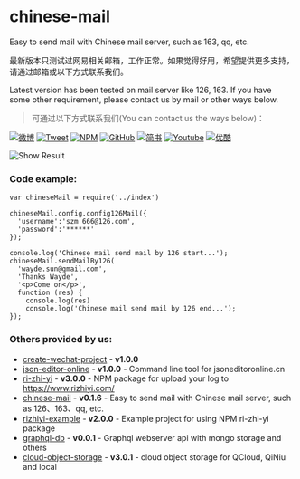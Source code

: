 # chinese-mail
Easy to send mail with Chinese mail server, such as 163, qq, etc.

最新版本只测试过网易相关邮箱，工作正常。如果觉得好用，希望提供更多支持，请通过邮箱或以下方式联系我们。

Latest version has been tested on mail server like 126, 163. If you have some other requirement, please contact us by mail or other ways below.

> 可通过以下方式联系我们(You can contact us the ways below)：

[![微博](https://img.shields.io/badge/Weibo-仲谋科技-brightgreen.svg)](http://weibo.com/zmtech)
[![Tweet](https://img.shields.io/badge/Tweet-仲谋科技-brightgreen.svg)](https://twitter.com/szm_tech)
[![NPM](https://img.shields.io/badge/NPM-仲谋科技-brightgreen.svg)](https://www.npmjs.com/~sunzhongmou)
[![GitHub](https://img.shields.io/badge/GitHub-仲谋科技-brightgreen.svg)](https://github.com/sunzhongmou)
[![简书](https://img.shields.io/badge/简书-仲谋科技-brightgreen.svg)](http://www.jianshu.com/u/e41dcab0d8ce)
[![Youtube](https://img.shields.io/badge/Youtube-仲谋科技-brightgreen.svg)](https://www.youtube.com/channel/UCtEfD4Ut7_0Btqx2Kw104VA)
[![优酷](https://img.shields.io/badge/优酷-仲谋科技-brightgreen.svg)](http://i.youku.com/ihakula?spm=a2hzp.8244740.0.0)


![Show Result](http://opzmk10r6.bkt.clouddn.com/result.png)

### Code example:

```
var chineseMail = require('../index')

chineseMail.config.config126Mail({
  'username':'szm_666@126.com',
  'password':'******'
});

console.log('Chinese mail send mail by 126 start...');
chineseMail.sendMailBy126(
  'wayde.sun@gmail.com',
  'Thanks Wayde',
  '<p>Come on</p>',
  function (res) {
    console.log(res)
    console.log('Chinese mail send mail by 126 end...');
});

```

### Others provided by us:

*   [create-wechat-project](/package/create-wechat-project) - **v1.0.0**
*   [json-editor-online](/package/json-editor-online) - **v1.0.0** - Command line tool for jsoneditoronline.cn
*   [ri-zhi-yi](/package/ri-zhi-yi) - **v3.0.0** - NPM package for upload your log to https://www.rizhiyi.com/
*   [chinese-mail](/package/chinese-mail) - **v0.1.6** - Easy to send mail with Chinese mail server, such as 126、163、qq, etc.
*   [rizhiyi-example](/package/rizhiyi-example) - **v2.0.0** - Example project for using NPM ri-zhi-yi package
*   [graphql-db](/package/graphql-db) - **v0.0.1** - Graphql webserver api with mongo storage and others
*   [cloud-object-storage](/package/cloud-object-storage) - **v3.0.1** - cloud object storage for QCloud, QiNiu and local